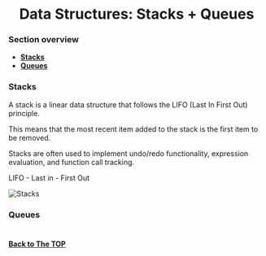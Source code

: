 <h1 align="center">Data Structures: Stacks + Queues</h1>

### Section overview
* **[Stacks](#stacks)**
* **[Queues](#queues)**


### Stacks 

A stack is a linear data structure that follows the LIFO (Last In First Out) principle. 

This means that the most recent item added to the stack is the first item to be removed. 

Stacks are often used to implement undo/redo functionality, expression evaluation, and function call tracking.

LIFO - Last in - First Out

![Stacks]()

### Queues

#
**[Back to The TOP](#section-overview)**